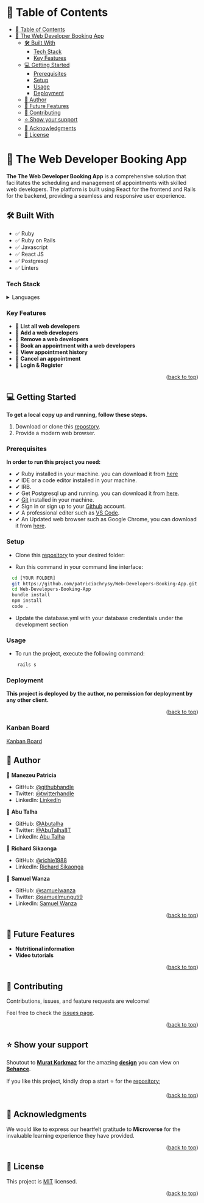 
<!-- TABLE OF CONTENTS -->

# 📗 Table of Contents

- [📗 Table of Contents](#-table-of-contents)
- [📖 The Web Developer Booking App](#-expenses-controller)
  - [🛠 Built With ](#-built-with-)
    - [Tech Stack ](#tech-stack-)
    - [Key Features ](#key-features-)
  - [💻 Getting Started ](#-getting-started-)
    - [Prerequisites](#prerequisites)
    - [Setup](#setup)
    - [Usage](#usage)
    - [Deployment](#deployment)
  - [👥 Author ](#-author-)
  - [🔭 Future Features ](#-future-features-)
  - [🤝 Contributing ](#-contributing-)
  - [⭐️ Show your support ](#️-show-your-support-)
  - [🙏 Acknowledgments ](#-acknowledgments-)
  - [📝 License ](#-license-)

<!-- PROJECT DESCRIPTION -->

# 📖 The Web Developer Booking App

**The The Web Developer Booking App** is a comprehensive solution that facilitates the scheduling and management of appointments with skilled web developers. The platform is built using React for the frontend and Rails for the backend, providing a seamless and responsive user experience.

## 🛠 Built With <a name="built-with"></a>
- ✅ Ruby
- ✅ Ruby on Rails
- ✅ Javascript
- ✅ React JS
- ✅ Postgresql
- ✅ Linters

### Tech Stack <a name="tech-stack"></a>

<details>
  <summary>Languages</summary>
  <ul>
    <li>Ruby</li>
    <li>Javascript</li>
  </ul>
</details>

<!-- Features -->

### Key Features <a name="key-features"></a>

- 🔰 **List all web developers**
- 🔰 **Add a web developers**
- 🔰 **Remove a web developers**
- 🔰 **Book an appointment with a web developers**
- 🔰 **View appointment history**
- 🔰 **Cancel an appointment**
- 🔰 **Login & Register**

<p align="right">(<a href="#readme-top">back to top</a>)</p>

<!-- GETTING STARTED -->

## 💻 Getting Started <a name="getting-started"></a>

**To get a local copy up and running, follow these steps.**

1. Download or clone this [repostory](https://github.com/patriciachrysy/Web-Developers-Booking-App.git).
2. Provide a modern web browser.

### Prerequisites

**In order to run this project you need:**

- ✔ Ruby installed in your machine. you can download it from [here](https://www.ruby-lang.org/en/downloads/)
- ✔ IDE or a code editor installed in your machine.
- ✔ IRB.
- ✔ Get Postgresql up and running. you can download it from [here](https://www.postgresql.org/download/windows/).
- ✔ [Git](https://git-scm.com/downloads) installed in your machine.
- ✔ Sign in or sign up to your [Github](https://github.com/) account.
- ✔ A professional editer such as [VS Code](https://code.visualstudio.com/download).
- ✔ An Updated web browser such as Google Chrome, you can download it from [here](https://www.google.com/chrome/).

### Setup

- Clone this [repository](https://github.com/patriciachrysy/Web-Developers-Booking-App.git) to your desired folder:

- Run this command in your command line interface:

```sh
  cd [YOUR FOLDER]
  git https://github.com/patriciachrysy/Web-Developers-Booking-App.git
  cd Web-Developers-Booking-App
  bundle install
  npm install
  code .
```

- Update the database.yml with your database credentials under the development section


### Usage

- To run the project, execute the following command:

```sh
    rails s
```

### Deployment

**This project is deployed by the author, no permission for deployment by any other client.**

<p align="right">(<a href="#readme-top">back to top</a>)</p>

### Kanban Board
[Kanban Board](https://github.com/users/patriciachrysy/projects/4/views/1)

<!-- AUTHORS -->

## 👥 Author <a name="authors"></a>

👤 **Manezeu Patricia**

- GitHub: [@githubhandle](https://github.com/patriciachrysy)
- Twitter: [@twitterhandle](https://twitter.com/ManezeuP)
- LinkedIn: [LinkedIn](https://www.linkedin.com/in/manezeu-patricia-chrystelle/)

👤 **Abu Talha**

- GitHub: [@Abutalha](https://github.com/AbuTalha3)
- Twitter: [@AbuTalha8T](https://twitter.com/https://twitter.com/AbuTalha8T)
- LinkedIn: [Abu Talha](https://www.linkedin.com/in/abu-talha-najeeb-akhun-393b8b292/)

👤 **Richard Sikaonga**

- GitHub: [@richie1988](https://github.com/richie1988)
- LinkedIn: [Richard Sikaonga](https://www.linkedin.com/in/richard-sikaonga-039940275/)

👤 **Samuel Wanza**

- GitHub: [@samuelwanza](https://github.com/Samuelwanza)
- Twitter: [@samuelmunguti9](https://twitter.com/samuelmunguti9)
- LinkedIn: [Samuel Wanza](https://www.linkedin.com/in/samuel-munguti/)

<p align="right">(<a href="#readme-top">back to top</a>)</p>

<!-- FUTURE FEATURES -->

## 🔭 Future Features <a name="future-features"></a>

- **Nutritional information**
- **Video tutorials**

<p align="right">(<a href="#readme-top">back to top</a>)</p>

<!-- CONTRIBUTING -->

## 🤝 Contributing <a name="contributing"></a>

Contributions, issues, and feature requests are welcome!

Feel free to check the [issues page](https://github.com/patriciachrysy/Web-Developers-Booking-App.git/issues).

<p align="right">(<a href="#readme-top">back to top</a>)</p>

<!-- SUPPORT -->

## ⭐️ Show your support <a name="support"></a>

Shoutout to [**Murat Korkmaz**](https://www.behance.net/muratk) for the amazing [**design**](https://www.behance.net/gallery/26425031/Vespa-Responsive-Redesign) you can view on [**Behance**](https://www.behance.net/).

If you like this project, kindly drop a start ⭐️ for the [repository](https://github.com/patriciachrysy/Web-Developers-Booking-App.git);

<p align="right">(<a href="#readme-top">back to top</a>)</p>

<!-- ACKNOWLEDGEMENTS -->

## 🙏 Acknowledgments <a name="acknowledgements"></a>

 We would like to express our heartfelt gratitude to **Microverse** for the invaluable learning experience they have provided. 

<p align="right">(<a href="#readme-top">back to top</a>)</p>

<!-- LICENSE -->

## 📝 License <a name="license"></a>

This project is [MIT](./LICENSE) licensed.

<p align="right">(<a href="#readme-top">back to top</a>)</p>
